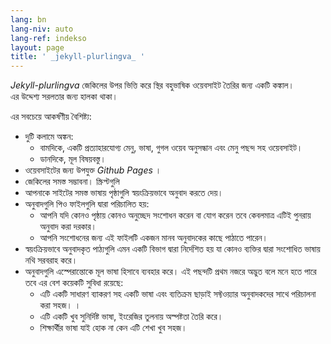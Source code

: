 ```yaml
---
lang: bn
lang-niv: auto
lang-ref: indekso
layout: page
title: ' _jekyll-plurlingva_ '
---
```


 _Jekyll-plurlingva_ জেকিলের উপর ভিত্তি করে স্থির বহুভাষিক ওয়েবসাইট তৈরির জন্য একটি কঙ্কাল।  
এর উদ্দেশ্য সরলতার জন্য হালকা থাকা।

এর সবচেয়ে আকর্ষণীয় বৈশিষ্ট্য:
 * দুটি কলামে অঙ্কন:
   * বামদিকে, একটি প্রত্যাহারযোগ্য মেনু, ভাষা, গুগল ওয়েব অনুসন্ধান এবং মেনু পছন্দ সহ ওয়েবসাইট।
   * ডানদিকে, মূল বিষয়বস্তু।
 * ওয়েবসাইটের জন্য উপযুক্ত _Github Pages_ ।
 * জেকিলের সমস্ত সম্ভাবনা। স্ক্রিপ্টগুলি
 * আপনাকে সাইটের সমস্ত ভাষায় পৃষ্ঠাগুলি স্বয়ংক্রিয়ভাবে অনুবাদ করতে দেয়।
 * অনুবাদগুলি পিও ফাইলগুলি দ্বারা পরিচালিত হয়:
   * আপনি যদি কোনও পৃষ্ঠায় কোনও অনুচ্ছেদ সংশোধন করেন বা যোগ করেন তবে কেবলমাত্র এটিই পুনরায় অনুবাদ করা দরকার।
   * আপনি সংশোধনের জন্য এই ফাইলটি একজন মানব অনুবাদকের কাছে পাঠাতে পারেন।
 * স্বয়ংক্রিয়ভাবে অনুবাদকৃত পাঠ্যগুলি এমন একটি বিভাগ দ্বারা নির্দেশিত হয় যা কোনও ব্যক্তির দ্বারা সংশোধিত ভাষায় নথি সরবরাহ করে।
 * অনুবাদগুলি এস্পেরান্তোকে মূল ভাষা হিসাবে ব্যবহার করে। এই পছন্দটি প্রথম নজরে অদ্ভুত বলে মনে হতে পারে তবে এর বেশ কয়েকটি সুবিধা রয়েছে:
   * এটি একটি সাধারণ ব্যাকরণ সহ একটি ভাষা এবং ব্যতিক্রম ছাড়াই সফ্টওয়্যার অনুবাদকদের সাথে পরিচালনা করা সহজ। ।
   * এটি একটি খুব সুনির্দিষ্ট ভাষা, ইংরেজির তুলনায় অস্পষ্টতা তৈরি করে।
   * শিক্ষার্থীর ভাষা যাই হোক না কেন এটি শেখা খুব সহজ।


